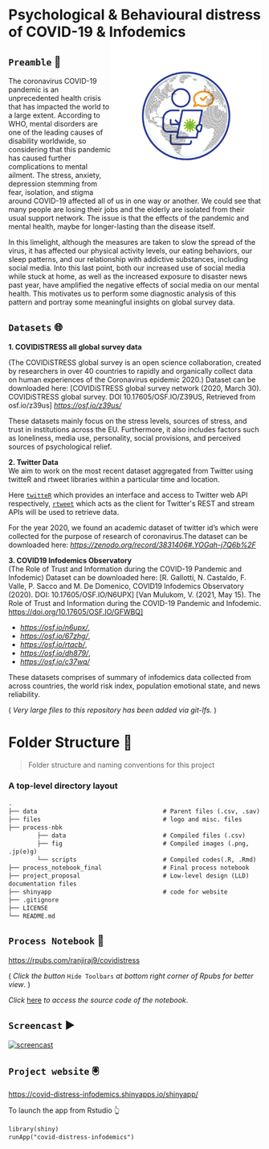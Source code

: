# Psychological & Behavioural distress of COVID-19 & Infodemics <img src="https://github.com/ranjiGT/Data-Science-with-R-2021/blob/main/files/logo.svg" align="right" alt="" width="300" />



## `Preamble` :scroll:

The coronavirus COVID-19 pandemic is an unprecedented health crisis that has impacted the world to a large extent. According to WHO, mental disorders are one of the leading causes of disability worldwide, so considering that this pandemic has caused further complications to mental ailment. The stress, anxiety, depression stemming from fear, isolation, and stigma around COVID-19 affected all of us in one way or another. We could see that many people are losing their jobs and the elderly are isolated from their usual support network. The issue is that the effects of the pandemic and mental health, maybe for longer-lasting than the disease itself.    

In this limelight, although the measures are taken to slow the spread of the virus, it has affected our physical activity levels, our eating behaviors, our sleep patterns, and our relationship with addictive substances, including social media. Into this last point, both our increased use of social media while stuck at home, as well as the increased exposure to disaster news past year, have amplified the negative effects of social media on our mental health. This motivates us to perform some diagnostic analysis of this pattern and portray some meaningful insights on global survey data.


## `Datasets` :globe_with_meridians:	

**1. COVIDISTRESS all global survey data** 

(The COVIDiSTRESS global survey is an open science collaboration,
created by researchers in over 40 countries to rapidly and organically
collect data on human experiences of the Coronavirus epidemic 2020.)
Dataset can be downloaded here:
[COVIDiSTRESS global survey network  (2020, March 30). COVIDiSTRESS global survey. DOI 10.17605/OSF.IO/Z39US, Retrieved from osf.io/z39us]
*https://osf.io/z39us/*

These datasets mainly focus on the stress levels, sources of stress, and trust in institutions across the EU. Furthermore, it also includes factors such as loneliness, media use, personality, social provisions, and perceived sources of psychological relief.


**2. Twitter Data**  
We aim to work on the most recent dataset aggregated from Twitter using twitteR and rtweet libraries within a particular time and location.

Here [`twitteR`](https://www.rdocumentation.org/packages/twitteR/versions/1.1.9) which provides an interface and access to Twitter web API respectively, [`rtweet`](https://www.rdocumentation.org/packages/rtweet/versions/0.7.0) which acts as the client for Twitter's REST and stream APIs will be used to retrieve data.

For the year 2020, we found an academic dataset of twitter id’s which were collected for the purpose of research of coronavirus.The dataset can be downloaded here: _https://zenodo.org/record/3831406#.YOGah-j7Q6b%2F_



**3. COVID19 Infodemics Observatory**   
(The Role of Trust and Information during the COVID-19 Pandemic and Infodemic)
Dataset can be downloaded here: [R. Gallotti, N. Castaldo, F. Valle, P. Sacco and M. De Domenico, COVID19 Infodemics Observatory (2020). DOI: 10.17605/OSF.IO/N6UPX]
[Van Mulukom, V. (2021, May 15). The Role of Trust and Information during the COVID-19 Pandemic and Infodemic. https://doi.org/10.17605/OSF.IO/GFWBQ]

- *https://osf.io/n6upx/*, 
- *https://osf.io/67zhg/*, 
- *https://osf.io/rtacb/*, 
- *https://osf.io/dh879/*,
- *https://osf.io/c37wq/*

These datasets comprises of summary of infodemics data collected from across countries, the world risk index, population emotional state, and news reliability.

( _Very large files to this repository has been added via git-lfs._ )

Folder Structure :open_file_folder:
============================

> Folder structure and naming conventions for this project

### A top-level directory layout

    .
    ├── data                                   # Parent files (.csv, .sav)
    ├── files                                  # logo and misc. files
    ├── process-nbk
            ├── data                           # Compiled files (.csv)
            ├── fig                            # Compiled images (.png, .jp(e)g)
            └── scripts                        # Compiled codes(.R, .Rmd)
    ├── process_notebook_final                 # Final process notebook                                
    ├── project_proposal                       # Low-level design (LLD) documentation files                  
    ├── shinyapp                               # code for website             
    ├── .gitignore
    ├── LICENSE
    └── README.md

## `Process Notebook` :open_book:

https://rpubs.com/ranjiraj9/covidistress

( _Click the button_ `Hide Toolbars` _at bottom right corner of Rpubs for better view_. )

_Click_ [here](https://github.com/ranjiGT/Data-Science-with-R-2021/blob/main/process_notebook_final/ultimate-process-notebook.Rmd) _to access the source code of the notebook_.

## `Screencast` :arrow_forward:	

[![screencast](https://img.youtube.com/vi/b2b1hFEGxa8/maxresdefault.jpg)](https://youtu.be/b2b1hFEGxa8)

## `Project website` :trackball:

https://covid-distress-infodemics.shinyapps.io/shinyapp/


To launch the app from Rstudio :point_up_2: 

```
library(shiny)
runApp("covid-distress-infodemics")
```
